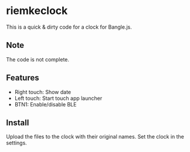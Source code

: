 # riemkeclock

This is a quick & dirty code for a clock for Bangle.js.

## Note
The code is not complete.

## Features
- Right touch: Show date
- Left touch: Start touch app launcher
- BTN1: Enable/disable BLE

## Install
Upload the files to the clock with their original names. Set the clock in the settings.
